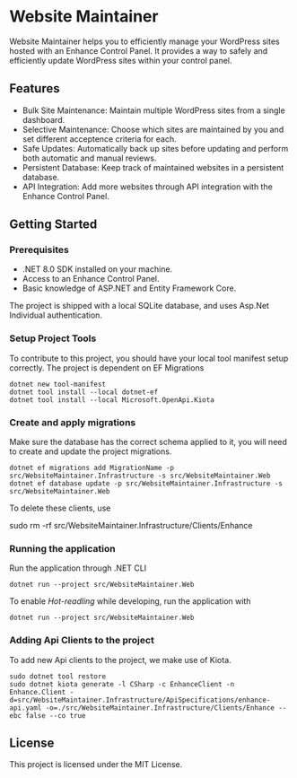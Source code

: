 # Website Maintainer
Website Maintainer helps you to efficiently manage your WordPress sites hosted with an Enhance Control Panel. It provides a way to safely and efficiently update WordPress sites within your control panel.

## Features
 - Bulk Site Maintenance: Maintain multiple WordPress sites from a single dashboard.
 - Selective Maintenance: Choose which sites are maintained by you and set different acceptence criteria for each.
 - Safe Updates: Automatically back up sites before updating and perform both automatic and manual reviews.
 - Persistent Database: Keep track of maintained websites in a persistent database.
 - API Integration: Add more websites through API integration with the Enhance Control Panel.

## Getting Started

### Prerequisites
- .NET 8.0 SDK installed on your machine.
- Access to an Enhance Control Panel.
- Basic knowledge of ASP.NET and Entity Framework Core.

The project is shipped with a local SQLite database, and uses Asp.Net Individual authentication.

### Setup Project Tools

To contribute to this project, you should have your local tool manifest setup correctly. The project is dependent on EF Migrations

    dotnet new tool-manifest   
    dotnet tool install --local dotnet-ef
    dotnet tool install --local Microsoft.OpenApi.Kiota


### Create and apply migrations

Make sure the database has the correct schema applied to it, you will need to create and update the project migrations.

    dotnet ef migrations add MigrationName -p src/WebsiteMaintainer.Infrastructure -s src/WebsiteMaintainer.Web
    dotnet ef database update -p src/WebsiteMaintainer.Infrastructure -s src/WebsiteMaintainer.Web

To delete these clients, use

sudo rm -rf src/WebsiteMaintainer.Infrastructure/Clients/Enhance

### Running the application

Run the application through .NET CLI

    dotnet run --project src/WebsiteMaintainer.Web

To enable _Hot-readling_ while developing, run the application with

    dotnet run --project src/WebsiteMaintainer.Web

### Adding Api Clients to the project

To add new Api clients to the project, we make use of Kiota.

    sudo dotnet tool restore
    sudo dotnet kiota generate -l CSharp -c EnhanceClient -n Enhance.Client -d=src/WebsiteMaintainer.Infrastructure/ApiSpecifications/enhance-api.yaml -o=./src/WebsiteMaintainer.Infrastructure/Clients/Enhance --ebc false --co true


## License

This project is licensed under the MIT License.
